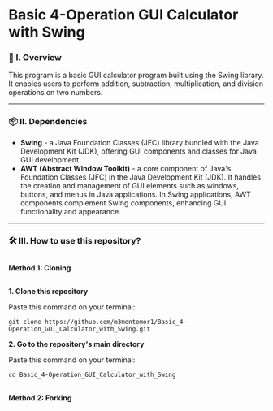 # Basic 4-Operation GUI Calculator with Swing

### 🧐 I. Overview
This program is a basic GUI calculator program built using the Swing library. It enables users to perform addition, subtraction, multiplication, and division operations on two numbers.

----------------------

### 📦 II. Dependencies
- **Swing** - a Java Foundation Classes (JFC) library bundled with the Java Development Kit (JDK), offering GUI components and classes for Java GUI development.
- **AWT (Abstract Window Toolkit)** - a core component of Java's Foundation Classes (JFC) in the Java Development Kit (JDK). It handles the creation and management of GUI elements such as windows, buttons, and menus in Java applications. In Swing applications, AWT components complement Swing components, enhancing GUI functionality and appearance.

----------------------

### 🛠️ III. How to use this repository?
##
**Method 1: Cloning**
##
**1. Clone this repository**

   Paste this command on your terminal: 
   ```
   git clone https://github.com/m3mentomor1/Basic_4-Operation_GUI_Calculator_with_Swing.git
   ```

**2. Go to the repository's main directory**
   
   Paste this command on your terminal:
   ```
   cd Basic_4-Operation_GUI_Calculator_with_Swing
   ```
##
**Method 2: Forking**

